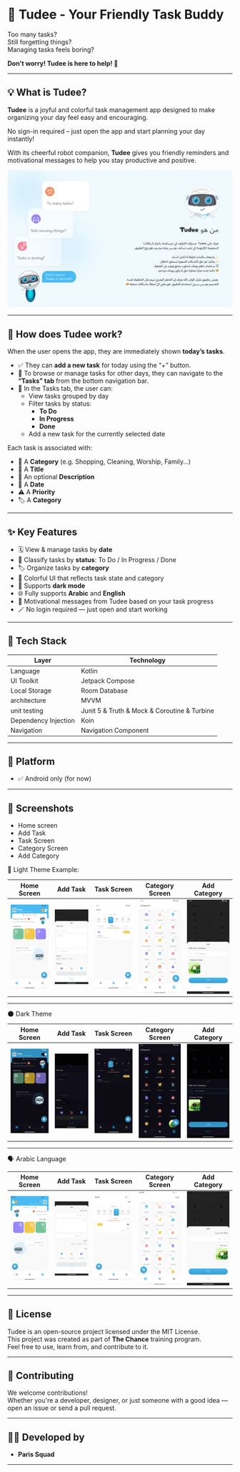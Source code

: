 # 🤖 Tudee - Your Friendly Task Buddy

Too many tasks?  
Still forgetting things?  
Managing tasks feels boring?

**Don't worry! Tudee is here to help! 🎉**

---

## 💡 What is Tudee?

**Tudee** is a joyful and colorful task management app designed to make organizing your day feel easy and encouraging.

No sign-in required – just open the app and start planning your day instantly!

With its cheerful robot companion, **Tudee** gives you friendly reminders and motivational messages to help you stay productive and positive.

![Home](assets/who_is_tudee.png)

---

## 🧭 How does Tudee work?

When the user opens the app, they are immediately shown **today’s tasks**.

- ✅ They can **add a new task** for today using the “+” button.
- 📆 To browse or manage tasks for other days, they can navigate to the **“Tasks” tab** from the bottom navigation bar.
- 🔄 In the Tasks tab, the user can:
  - View tasks grouped by day
  - Filter tasks by status:
    - **To Do**
    - **In Progress**
    - **Done**
  - Add a new task for the currently selected date

Each task is associated with:

- 📂 A **Category** (e.g. Shopping, Cleaning, Worship, Family…)
- 📝 A **Title**
- 📄 An optional **Description**
- 📅 A **Date**
- ⚠️ A **Priority**
- 🏷️ A **Category**
---

## ✨ Key Features

- 🗓 View & manage tasks by **date**
- 🧾 Classify tasks by **status**: To Do / In Progress / Done
- 🏷 Organize tasks by **category**
- 🎨 Colorful UI that reflects task state and category
- 🌙 Supports **dark mode**
- 🌐 Fully supports **Arabic** and **English**
- 🤖 Motivational messages from Tudee based on your task progress
- 🪄 No login required — just open and start working

---

## 🧱 Tech Stack

| Layer | Technology |
|-------|------------|
| Language | Kotlin |
| UI Toolkit | Jetpack Compose |
| Local Storage | Room Database |
| architecture | MVVM |
| unit testing  | Junit 5 & Truth & Mock & Coroutine & Turbine |
| Dependency Injection | Koin |
| Navigation | Navigation Component |

---

## 📱 Platform

- ✅ Android only (for now)

---

## 📸 Screenshots

- Home screen
- Add Task
- Task Screen
- Category Screen
- Add Category

🔆 Light Theme
Example:

| Home Screen | Add Task | Task Screen | Category Screen | Add Category |
|-------------|-------------|-------------|-------------|-------------|
| <img src="assets/home_screen.png" alt="description" width="150"/> | <img src="assets/add_task_screen.png" alt="description" width="150"/> | <img src="assets/task_screen.png" alt="description" width="150"/> |<img src="assets/category_screen.png" alt="description" width="150"/> |<img src="assets/new_category_screen.png" alt="description" width="150"/> |

---
🌑 Dark Theme

| Home Screen | Add Task | Task Screen | Category Screen | Add Category |
|-------------|-------------|-------------|-------------|-------------|
| <img src="assets/home_screen_dark.png" alt="description" width="150"/> | <img src="assets/add_task_screen_dark.png" alt="description" width="150"/> | <img src="assets/task_screen_dark.png" alt="description" width="150"/> |<img src="assets/category_screen_dark.png" alt="description" width="150"/> |<img src="assets/add_category_screen_dark.png" alt="description" width="150"/> |

---
🗣️ Arabic Language

| Home Screen | Add Task | Task Screen | Category Screen | Add Category |
|-------------|-------------|-------------|-------------|-------------|
| <img src="assets/home_screen_ar.png" alt="description" width="150"/> | <img src="assets/add_task_screen_ar.png" alt="description" width="150"/> | <img src="assets/task_screen_ar.png" alt="description" width="150"/> |<img src="assets/category_screen_ar.png" alt="description" width="150"/> |<img src="assets/add_category_ar.png" alt="description" width="150"/> |

---
## 📄 License

Tudee is an open-source project licensed under the MIT License.  
This project was created as part of **The Chance** training program.  
Feel free to use, learn from, and contribute to it.

---

## 🤝 Contributing

We welcome contributions!  
Whether you're a developer, designer, or just someone with a good idea — open an issue or send a pull request.

---

## 👨‍💻 Developed by

- **Paris Squad**

---

